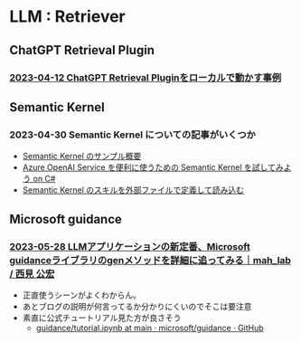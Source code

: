 # LLM : Retriever

## ChatGPT Retrieval Plugin

### [2023-04-12 ChatGPT Retrieval Pluginをローカルで動かす事例](https://dev.classmethod.jp/articles/running-chatgpt-retrieval-plugin-api-locally/)

## Semantic Kernel

### 2023-04-30 Semantic Kernel についての記事がいくつか

- [Semantic Kernel のサンプル概要](https://zenn.dev/hiromu/articles/20230430_semantikkernel)
- [Azure OpenAI Service を便利に使うための Semantic Kernel を試してみよう on C#](https://zenn.dev/microsoft/articles/semantic-kernel-1)
- [Semantic Kernel のスキルを外部ファイルで定義して読み込む](https://zenn.dev/microsoft/articles/semantic-kernel-2)

## Microsoft guidance

### [2023-05-28 LLMアプリケーションの新定番、Microsoft guidanceライブラリのgenメソッドを詳細に追ってみる｜mah_lab / 西見 公宏](https://note.com/mahlab/n/n8a88cbd5745c)

- 正直使うシーンがよくわからん。
- あとブログの説明が何言ってるか分かりにくいのでそこは要注意
- 素直に公式チュートリアル見た方が良さそう
  - [guidance/tutorial.ipynb at main · microsoft/guidance · GitHub](https://github.com/microsoft/guidance/blob/main/notebooks/tutorial.ipynb)